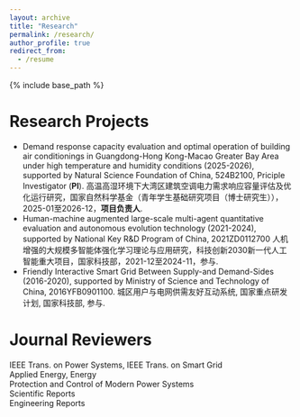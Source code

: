 ```yaml
---
layout: archive
title: "Research"
permalink: /research/
author_profile: true
redirect_from:
  - /resume
---
```


{% include base_path %}

**Research Projects**
======
+ Demand response capacity evaluation and optimal operation of building air conditionings in Guangdong-Hong Kong-Macao Greater Bay Area under high temperature and humidity conditions (2025-2026), supported by Natural Science Foundation of China, 524B2100, Priciple Investigator (**PI**).
  高温高湿环境下大湾区建筑空调电力需求响应容量评估及优化运行研究，国家自然科学基金（青年学生基础研究项目（博士研究生）），2025-01至2026-12，**项目负责人**.
+ Human-machine augmented large-scale multi-agent quantitative evaluation and autonomous evolution technology (2021-2024), supported by National Key R&D Program of China, 2021ZD0112700
  人机增强的大规模多智能体强化学习理论与应用研究，科技创新2030新一代人工智能重大项目，国家科技部，2021-12至2024-11，参与.
+ Friendly Interactive Smart Grid Between Supply-and Demand-Sides (2016-2020), supported by Ministry of Science and Technology of China, 2016YFB0901100.
  城区用户与电网供需友好互动系统, 国家重点研发计划, 国家科技部, 参与.

**Journal Reviewers**
======
IEEE Trans. on Power Systems, IEEE Trans. on Smart Grid  
Applied Energy, Energy  
Protection and Control of Modern Power Systems  
Scientific Reports  
Engineering Reports  


